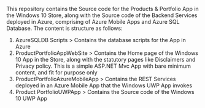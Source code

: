 This repository contains the Source code for the Products & Portfolio App in the Windows 10 Store, along with the Source code of the Backend Services deployed in Azure, comprising of Azure Mobile Apps and Azure SQL Database. The content is structure as follows:

1) AzureSQLDB Scripts > Contains the database scripts for the App in Azure 
2) ProductPortfolioAppWebSite > Contains the Home page of the Windows 10 App in the Store, along with the statutory pages like Disclaimers and Privacy policy. This is a simple ASP.NET Mvc App with bare minimum content, and fit for purpose only 
3) ProductPortfolioAzureMobileApp > Contains the REST Services deployed in an Azure Mobile App that the Windows UWP App invokes 
4) Product PortfolioUWPApp > Contains the Source code of the Windows 10 UWP App 
